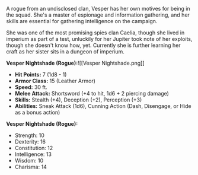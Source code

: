 A rogue from an undisclosed clan, Vesper has her own motives for being in the squad. She's a master of espionage and information gathering, and her skills are essential for gathering intelligence on the campaign.

She was one of the most promising spies clan Caelia, though she lived in imperium as part of a test, unluckily for her Jupiter took note of her exploits, though she doesn't know how, yet. Currently she is further learning her craft as her sister sits in a dungeon of imperium.

**Vesper Nightshade (Rogue):**![[Vesper Nightshade.png]]

- **Hit Points:** 7 (1d8 - 1)
- **Armor Class:** 15 (Leather Armor)
- **Speed:** 30 ft.
- **Melee Attack:** Shortsword (+4 to hit, 1d6 + 2 piercing damage)
- **Skills:** Stealth (+4), Deception (+2), Perception (+3)
- **Abilities:** Sneak Attack (1d6), Cunning Action (Dash, Disengage, or Hide as a bonus action)

**Vesper Nightshade (Rogue):**

- Strength: 10
- Dexterity: 16
- Constitution: 12
- Intelligence: 13
- Wisdom: 10
- Charisma: 14